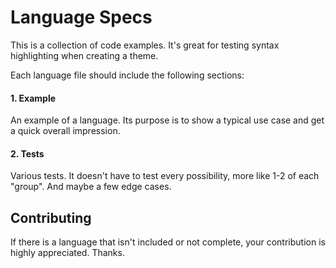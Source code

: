 # Language Specs

This is a collection of code examples. It's great for testing syntax highlighting when creating a theme.

Each language file should include the following sections:

#### 1. Example

An example of a language. Its purpose is to show a typical use case and get a quick overall impression.


#### 2. Tests

Various tests. It doesn't have to test every possibility, more like 1-2 of each "group". And maybe a few edge cases.


## Contributing

If there is a language that isn't included or not complete, your contribution is highly appreciated. Thanks.
